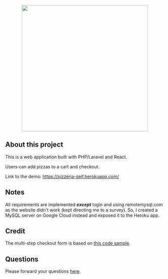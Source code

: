 <p align="center"><img src="https://drive.google.com/file/d/10bn-3YuVGhb2gJksbk_t9Tk9v-g2BCX1/view?usp=sharing" width="400"></p>

## About this project

This is a web application built with PHP/Laravel and React. 

Users can add pizzas to a cart and checkout.

Link to the demo:
https://pizzeria-seif.herokuapp.com/

## Notes

All requirements are implemented **_except_** login and using remotemysql.com as the website didn't work (kept directing me to a survey). So, I created a MySQL server on Google Cloud instead and exposed it to the Heroku app. 


## Credit

The multi-step checkout form is based on [this code sample](https://github.com/mui-org/material-ui/tree/master/docs/src/pages/getting-started/templates/checkout).


## Questions

Please forward your questions [here](mailto:seif@seif.rocks).

